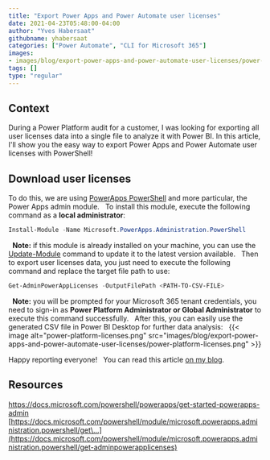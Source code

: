 ```yaml
---
title: "Export Power Apps and Power Automate user licenses"
date: 2021-04-23T05:48:00-04:00
author: "Yves Habersaat"
githubname: yhabersaat
categories: ["Power Automate", "CLI for Microsoft 365"]
images:
- images/blog/export-power-apps-and-power-automate-user-licenses/power-platform-licenses.png
tags: []
type: "regular"
---
```


## Context 

During a Power Platform audit for a customer, I was looking for
exporting all user licenses data into a single file to analyze it with
Power BI. In this article, I'll show you the easy way to export Power
Apps and Power Automate user licenses with PowerShell!
 
## Download user licenses 

To do this, we are using [PowerApps
PowerShell](https://docs.microsoft.com/powershell/powerapps/overview)
and more particular, the Power Apps admin module.
 
To install this module, execute the following command as a
**local administrator**:
 
```powershell
Install-Module -Name Microsoft.PowerApps.Administration.PowerShell
```
 
**Note:** if this module is already installed on your machine, you can
use the
[Update-Module](https://docs.microsoft.com/powershell/module/powershellget/update-module)
command to update it to the latest version available.
 
Then to export user licenses data, you just need to execute the
following command and replace the target file path to use:
 
```powershell
Get-AdminPowerAppLicenses -OutputFilePath <PATH-TO-CSV-FILE>
```
 
**Note:** you will be prompted for your Microsoft 365 tenant
credentials, you need to sign-in as **Power Platform Administrator or
Global Administrator** to execute this command successfully.
 
After this, you can easily use the generated CSV file in Power BI
Desktop for further data analysis:
 
{{< image alt="power-platform-licenses.png" src="images/blog/export-power-apps-and-power-automate-user-licenses/power-platform-licenses.png" >}}


Happy reporting everyone!
 
You can read this article [on my blog](https://yhabersaat.ch/2021/04/18/get-power-apps-power-automate-user-licenses/).
 

## Resources 

<https://docs.microsoft.com/powershell/powerapps/get-started-powerapps-admin>
[https://docs.microsoft.com/powershell/module/microsoft.powerapps.administration.powershell/get\...](https://docs.microsoft.com/powershell/module/microsoft.powerapps.administration.powershell/get-adminpowerapplicenses)
